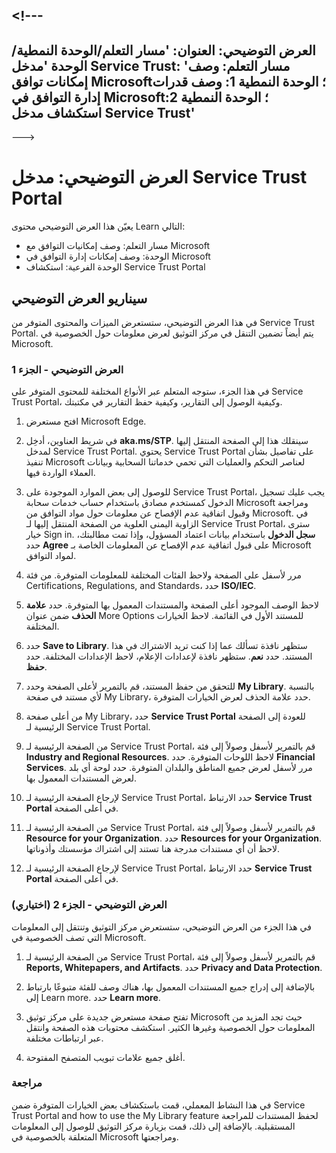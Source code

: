 <a name="---"></a><!---
---
العرض التوضيحي: العنوان: 'مسار التعلم/الوحدة النمطية/الوحدة 'مدخل Service Trust: 'مسار التعلم: وصف إمكانات توافق Microsoft؛ الوحدة النمطية 1: وصف قدرات إدارة التوافق في Microsoft؛ الوحدة النمطية 2: استكشاف مدخل Service Trust'
---
--->

# <a name="demo-service-trust-portal"></a>العرض التوضيحي: مدخل Service Trust Portal

يعيّن هذا العرض التوضيحي محتوى Learn التالي:

- مسار التعلم: وصف إمكانيات التوافق مع Microsoft
- الوحدة: وصف إمكانات إدارة التوافق في Microsoft
- الوحدة الفرعية: استكشاف Service Trust Portal

## <a name="demo-scenario"></a>سيناريو العرض التوضيحي

في هذا العرض التوضيحي، ستستعرض الميزات والمحتوى المتوفر من Service Trust Portal. يتم أيضاً تضمين التنقل في مركز التوثيق لعرض معلومات حول الخصوصية في Microsoft.

### <a name="demo-part-1"></a>العرض التوضيحي - الجزء 1

في هذا الجزء، ستوجه المتعلم عبر الأنواع المختلفة للمحتوى المتوفر على Service Trust Portal، وكيفية الوصول إلى التقارير، وكيفية حفظ التقارير في مكتبتك.

1. افتح مستعرض Microsoft Edge.

1. في شريط العناوين، أدخِل **aka.ms/STP**. سينقلك هذا إلى الصفحة المنتقل إليها لمدخل Service Trust Portal. يحتوي Service Trust Portal على تفاصيل بشأن تنفيذ Microsoft لعناصر التحكم والعمليات التي تحمي خدماتنا السحابية وبيانات العملاء الواردة فيها.

1. للوصول إلى بعض الموارد الموجودة على Service Trust Portal، يجب عليك تسجيل الدخول كمستخدم مصادق باستخدام حساب خدمات سحابة Microsoft ومراجعة وقبول اتفاقية عدم الإفصاح عن معلومات حول مواد التوافق من Microsoft. في الزاوية اليمنى العلوية من الصفحة المنتقل إليها لـ Service Trust Portal، سترى خيار Sign in.  **سجل الدخول** باستخدام بيانات اعتماد المسؤول، وإذا تمت مطالبتك، حدد **Agree** على قبول اتفاقية عدم الإفصاح عن المعلومات الخاصة بـ Microsoft لمواد التوافق.

1. مرر لأسفل على الصفحة ولاحظ الفئات المختلفة للمعلومات المتوفرة. من فئة Certifications, Regulations, and Standards، حدد **ISO/IEC**.

1. لاحظ الوصف الموجود أعلى الصفحة والمستندات المعمول بها المتوفرة.  حدد **علامة الحذف** ضمن عنوان More Options للمستند الأول في القائمة.  لاحظ الخيارات المختلفة.

1. حدد **Save to Library**.  ستظهر نافذة تسألك عما إذا كنت تريد الاشتراك في هذا المستند.  حدد **نعم**. ستظهر نافذة لإعدادات الإعلام، لاحظ الإعدادات المختلفة. حدد ⁧**⁩حفظ⁧**⁩.

1. للتحقق من حفظ المستند، قم بالتمرير لأعلى الصفحة وحدد **My Library**.  بالنسبة لأي مستند في صفحة My Library، حدد علامة الحذف لعرض الخيارات المتوفرة.

1. من أعلى صفحة My Library، حدد **Service Trust Portal** للعودة إلى الصفحة الرئيسية لـ Service Trust Portal.

1. من الصفحة الرئيسية لـ Service Trust Portal، قم بالتمرير لأسفل وصولاً إلى فئة **Industry and Regional Resources**.  لاحظ اللوحات المتوفرة.  حدد **Financial Services**.  مرر لأسفل لعرض جميع المناطق والبلدان المتوفرة.  حدد لوحة أي بلد لعرض المستندات المعمول بها.

1. لإرجاع الصفحة الرئيسية لـ Service Trust Portal، حدد الارتباط **Service Trust Portal** في أعلى الصفحة.

1. من الصفحة الرئيسية لـ Service Trust Portal، قم بالتمرير لأسفل وصولاً إلى فئة **Resource for your Organization**. حدد **Resources for your Organization**.  لاحظ أن أي مستندات مدرجة هنا تستند إلى اشتراك مؤسستك وأذوناتها.

1. لإرجاع الصفحة الرئيسية لـ Service Trust Portal، حدد الارتباط **Service Trust Portal** في أعلى الصفحة.

### <a name="demo-part-2-optional"></a>العرض التوضيحي - الجزء 2 (اختياري)

في هذا الجزء من العرض التوضيحي، ستستعرض مركز التوثيق وتنتقل إلى المعلومات التي تصف الخصوصية في Microsoft.

1. من الصفحة الرئيسية لـ Service Trust Portal، قم بالتمرير لأسفل وصولاً إلى فئة **Reports, Whitepapers, and Artifacts**. حدد **Privacy and Data Protection**.  

1. بالإضافة إلى إدراج جميع المستندات المعمول بها، هناك وصف للفئة متبوعًا بارتباط إلى Learn more.  حدد **Learn more**.

1. تفتح صفحة مستعرض جديدة على مركز توثيق Microsoft حيث تجد المزيد من المعلومات حول الخصوصية وغيرها الكثير. استكشف محتويات هذه الصفحة وانتقل عبر ارتباطات مختلفة.

1. أغلق جميع علامات تبويب المتصفح المفتوحة.

### <a name="review"></a>مراجعة

في هذا النشاط المعملي، قمت باستكشاف بعض الخيارات المتوفرة ضمن Service Trust Portal and how to use the My Library feature لحفظ المستندات للمراجعة المستقبلية.  بالإضافة إلى ذلك، قمت بزيارة مركز التوثيق للوصول إلى المعلومات المتعلقة بالخصوصية في Microsoft ومراجعتها.
